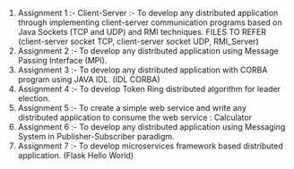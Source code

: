 1) Assignment 1 :- Client-Server :- To develop any distributed application through implementing client-server communication programs based on Java Sockets (TCP and UDP) and RMI techniques. FILES TO REFER (client-server socket TCP, client-server socket UDP, RMI_Server)
2) Assignment 2 :- To develop any distributed application using Message Passing Interface (MPI).
3) Assignment 3 :- To develop any distributed application with CORBA program using JAVA IDL. (IDL CORBA)
4) Assignment 4 :- To develop Token Ring distributed algorithm for leader election.
5) Assignment 5 :- To create a simple web service and write any distributed application to consume the web service : Calculator
6) Assignment 6 :- To develop any distributed application using Messaging System in Publisher-Subscriber paradigm.
7) Assignment 7 :- To develop microservices framework based distributed application. (Flask Hello World)

